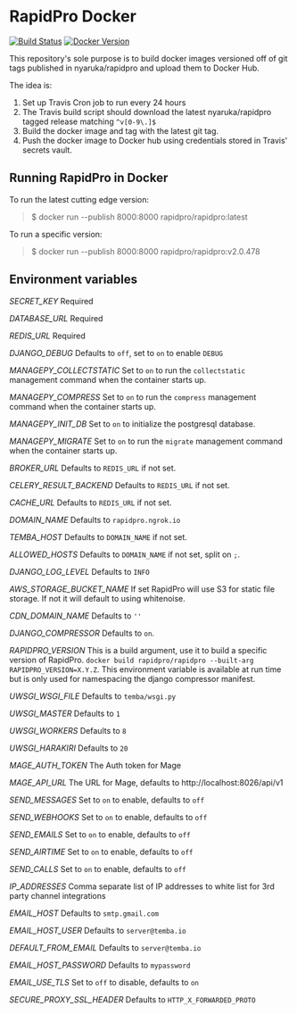 RapidPro Docker
===============

[![Build Status](https://travis-ci.org/rapidpro/rapidpro-docker.svg?branch=master)](https://travis-ci.org/rapidpro/rapidpro-docker)
[![Docker Version](https://images.microbadger.com/badges/version/rapidpro/rapidpro.svg)](https://hub.docker.com/r/rapidpro/rapidpro/tags/ "Get the latest version from Docker Hub")

This repository's sole purpose is to build docker images versioned off of
git tags published in nyaruka/rapidpro and upload them to Docker Hub.

The idea is:

  1. Set up Travis Cron job to run every 24 hours
  3. The Travis build script should download the latest nyaruka/rapidpro
     tagged release matching `^v[0-9\.]$`
  4. Build the docker image and tag with the latest git tag.
  5. Push the docker image to Docker hub using credentials stored in
     Travis' secrets vault.

Running RapidPro in Docker
--------------------------

To run the latest cutting edge version:

> $ docker run --publish 8000:8000 rapidpro/rapidpro:latest

To run a specific version:

> $ docker run --publish 8000:8000 rapidpro/rapidpro:v2.0.478

Environment variables
---------------------

*SECRET_KEY*
  Required

*DATABASE_URL*
  Required

*REDIS_URL*
  Required

*DJANGO_DEBUG*
  Defaults to `off`, set to `on` to enable `DEBUG`

*MANAGEPY_COLLECTSTATIC*
  Set to `on` to run the `collectstatic` management command when the container
  starts up.

*MANAGEPY_COMPRESS*
  Set to `on` to run the `compress` management command when the container
  starts up.

*MANAGEPY_INIT_DB*
  Set to `on` to initialize the postgresql database.

*MANAGEPY_MIGRATE*
  Set to `on` to run the `migrate` management command when the container
  starts up.

*BROKER_URL*
  Defaults to `REDIS_URL` if not set.

*CELERY_RESULT_BACKEND*
  Defaults to `REDIS_URL` if not set.

*CACHE_URL*
  Defaults to `REDIS_URL` if not set.

*DOMAIN_NAME*
  Defaults to `rapidpro.ngrok.io`

*TEMBA_HOST*
  Defaults to `DOMAIN_NAME` if not set.

*ALLOWED_HOSTS*
  Defaults to `DOMAIN_NAME` if not set, split on `;`.

*DJANGO_LOG_LEVEL*
  Defaults to `INFO`

*AWS_STORAGE_BUCKET_NAME*
  If set RapidPro will use S3 for static file storage. If not it will
  default to using whitenoise.

*CDN_DOMAIN_NAME*
  Defaults to `''`

*DJANGO_COMPRESSOR*
  Defaults to `on`.

*RAPIDPRO_VERSION*
  This is a build argument, use it to build a specific version of RapidPro.
  `docker build rapidpro/rapidpro --built-arg RAPIDPRO_VERSION=X.Y.Z`.
  This environment variable is available at run time but is only used for
  namespacing the django compressor manifest.

*UWSGI_WSGI_FILE*
  Defaults to `temba/wsgi.py`

*UWSGI_MASTER*
  Defaults to `1`

*UWSGI_WORKERS*
  Defaults to `8`

*UWSGI_HARAKIRI*
  Defaults to `20`

*MAGE_AUTH_TOKEN*
  The Auth token for Mage

*MAGE_API_URL*
  The URL for Mage, defaults to http://localhost:8026/api/v1

*SEND_MESSAGES*
  Set to ``on`` to enable, defaults to ``off``

*SEND_WEBHOOKS*
  Set to ``on`` to enable, defaults to ``off``

*SEND_EMAILS*
  Set to ``on`` to enable, defaults to ``off``

*SEND_AIRTIME*
  Set to ``on`` to enable, defaults to ``off``

*SEND_CALLS*
  Set to ``on`` to enable, defaults to ``off``

*IP_ADDRESSES*
  Comma separate list of IP addresses to white list for 3rd party channel
  integrations

*EMAIL_HOST*
  Defaults to ``smtp.gmail.com``

*EMAIL_HOST_USER*
  Defaults to ``server@temba.io``

*DEFAULT_FROM_EMAIL*
  Defaults to ``server@temba.io``

*EMAIL_HOST_PASSWORD*
  Defaults to ``mypassword``

*EMAIL_USE_TLS*
  Set to ``off`` to disable, defaults to ``on``

*SECURE_PROXY_SSL_HEADER*
  Defaults to ``HTTP_X_FORWARDED_PROTO``

